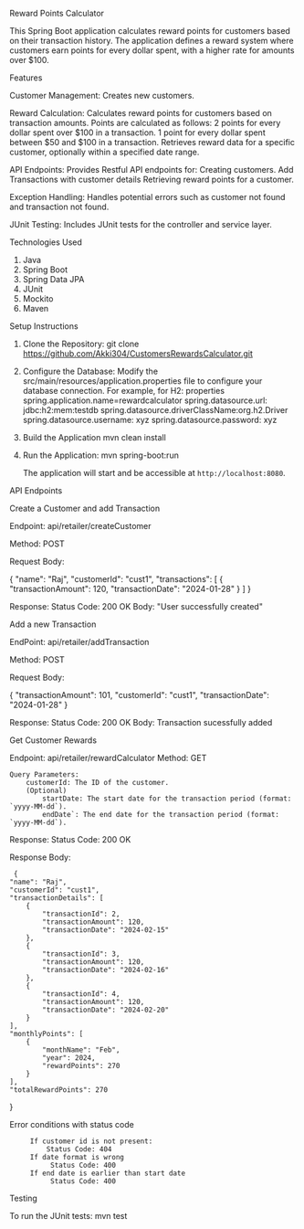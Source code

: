 Reward Points Calculator

This Spring Boot application calculates reward points for customers based on their transaction history.  The application defines a reward system where customers earn points for every dollar spent, with a higher rate for amounts over $100.

 Features

 Customer Management:
     Creates new customers.
      
Reward Calculation:
     Calculates reward points for customers based on transaction amounts.
     Points are calculated as follows:
         2 points for every dollar spent over $100 in a transaction.
         1 point for every dollar spent between $50 and $100 in a transaction.
     Retrieves reward data for a specific customer, optionally within a specified date range.
      
API Endpoints:
     Provides Restful API endpoints for:
         Creating customers.
         Add Transactions with customer details
         Retrieving reward points for a customer.
          
Exception Handling:
     Handles potential errors such as customer not found and transaction not found.
      
JUnit Testing:
     Includes JUnit tests for the controller and service layer.


 Technologies Used

1.	Java
2.	Spring Boot
3.	Spring Data JPA
4.	JUnit
5.	Mockito
6.	Maven

Setup Instructions

1.  Clone the Repository:
    git clone https://github.com/Akki304/CustomersRewardsCalculator.git

2.  Configure the Database:
Modify the src/main/resources/application.properties file to configure your database connection.  For example, for H2:
        properties
spring.application.name=rewardcalculator
 spring.datasource.url: jdbc:h2:mem:testdb
spring.datasource.driverClassName:org.h2.Driver
spring.datasource.username: xyz
spring.datasource.password: xyz
        

3.  Build the Application
    mvn clean install

4.  Run the Application:
    mvn spring-boot:run
   

    The application will start and be accessible at `http://localhost:8080`.


API Endpoints

Create a Customer and add Transaction

Endpoint: api/retailer/createCustomer

Method:  POST

Request Body:

{
    "name": "Raj",
    "customerId": "cust1",
    "transactions":
    [
        {
            "transactionAmount": 120,
            "transactionDate": "2024-01-28"
        }
    ]
}

    
Response:
     Status Code: 200 OK
     Body: "User successfully created"


Add a new Transaction

EndPoint: api/retailer/addTransaction

Method: POST

Request Body:

{
    "transactionAmount": 101,
    "customerId": "cust1",
    "transactionDate": "2024-01-28"
}

Response:
  Status Code: 200 OK
  Body: Transaction sucessfully added




Get Customer Rewards

Endpoint: api/retailer/rewardCalculator
Method: GET

    Query Parameters:
        customerId: The ID of the customer.
     	(Optional)
    	 	startDate: The start date for the transaction period (format: `yyyy-MM-dd`).
    		endDate`: The end date for the transaction period (format: `yyyy-MM-dd`).
Response:
              Status Code: 200 OK

Response Body:

     {
    "name": "Raj",
    "customerId": "cust1",
    "transactionDetails": [
        {
            "transactionId": 2,
            "transactionAmount": 120,
            "transactionDate": "2024-02-15"
        },
        {
            "transactionId": 3,
            "transactionAmount": 120,
            "transactionDate": "2024-02-16"
        },
        {
            "transactionId": 4,
            "transactionAmount": 120,
            "transactionDate": "2024-02-20"
        }
    ],
    "monthlyPoints": [
        {
            "monthName": "Feb",
            "year": 2024,
            "rewardPoints": 270
        }
    ],
    "totalRewardPoints": 270
}

  Error conditions with status code
        
         If customer id is not present:
             Status Code: 404
         If date format is wrong
              Status Code: 400
         If end date is earlier than start date
              Status Code: 400


 Testing

To run the JUnit tests:
mvn test
